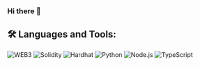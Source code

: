 ### Hi there 👋

 ## :hammer_and_wrench: Languages and Tools:
![WEB3](https://img.shields.io/badge/-web3-090909?style=for-the-badge&logo=ethereum)
![Solidity]()
![Hardhat]()
![Python](https://img.shields.io/badge/-python-090909?style=for-the-badge&logo=python)
![Node.js]()
![TypeScript]()
